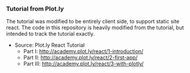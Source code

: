 


### Tutorial from Plot.ly

The tutorial was modified to be entirely client side, to support static site react.  The code in this repository is heavily modified from the tutorial, but intended to track the tutorial exactly.

- Source: Plot.ly React Tutorial 
    - Part I: http://academy.plot.ly/react/1-introduction/
    - Part II: http://academy.plot.ly/react/2-first-app/
    - Part III: http://academy.plot.ly/react/3-with-plotly/
